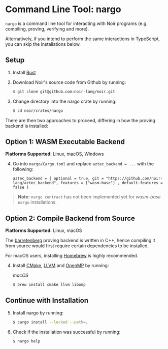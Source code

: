 # Command Line Tool: nargo

`nargo` is a command line tool for interacting with Noir programs (e.g. compiling, proving, verifying and more).

Alternatively, if you intend to perform the same interactions in TypeScript, you can skip the installations below.

## Setup

1. Install [Rust](https://www.rust-lang.org/tools/install)

2. Download Noir's source code from Github by running:

   ```bash
   $ git clone git@github.com:noir-lang/noir.git
   ```

3. Change directory into the nargo crate by running:

   ```bash
   $ cd noir/crates/nargo
   ```

There are then two approaches to proceed, differing in how the proving backend is installed:

## Option 1: WASM Executable Backend

**Platforms Supported:** Linux, macOS, Windows

4. Go into `nargo/Cargo.toml` and replace `aztec_backend = ...` with the following:

   ```
   aztec_backend = { optional = true, git = "https://github.com/noir-lang/aztec_backend", features = ["wasm-base"] , default-features = false }
   ```

> **Note:** `nargo contract` has not been implemented yet for _wasm-base_ `nargo` installations.

## Option 2: Compile Backend from Source

**Platforms Supported:** Linux, macOS

The [barretenberg] proving backend is written in C++, hence compiling it from source would first require certain dependencies to be installed.

For macOS users, installing [Homebrew] is highly recommended.

4. Install [CMake], [LLVM] and [OpenMP] by running:

   <!---
   TODO: Supplement Linux scripts.

   Linux's command for openMP from barretenberg's GitHub README:

   ```bash
   RUN git clone -b release/10.x --depth 1 https://github.com/llvm/llvm-project.git \
   && cd llvm-project && mkdir build-openmp && cd build-openmp \
   && cmake ../openmp -DCMAKE_C_COMPILER=clang -DCMAKE_CXX_COMPILER=clang++ -DLIBOMP_ENABLE_SHARED=OFF \
   && make -j$(nproc) \
   && make install \
   && cd ../.. && rm -rf llvm-project
   ```
   --->

   _macOS_

   ```bash
   $ brew install cmake llvm libomp
   ```

[barretenberg]: https://github.com/AztecProtocol/aztec-connect/tree/master/barretenberg
[homebrew]: https://brew.sh/
[cmake]: https://cmake.org/install/
[llvm]: https://llvm.org/docs/GettingStarted.html
[openmp]: https://openmp.llvm.org/

## Continue with Installation

5. Install nargo by running:

   ```bash
   $ cargo install --locked --path=.
   ```

6. Check if the installation was successful by running:

   ```bash
   $ nargo help
   ```
